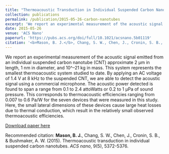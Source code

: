 ```yaml
---
title: "Thermoacoustic Transduction in Individual Suspended Carbon Nanotubes"
collection: publications
permalink: /publication/2015-05-26-carbon-nanotubes
excerpt: 'We report an experimental measurement of the acoustic signal emitted from an individual suspended carbon nanotube (CNT) approximate 2 μm in length, 1 nm in diameter, and 10^–21 kg in mass.'
date: 2015-05-26
venue: 'ACS Nano'
paperurl: 'https://pubs.acs.org/doi/full/10.1021/acsnano.5b01119'
citation: '<b>Mason, B. J.</b>, Chang, S. W., Chen, J., Cronin, S. B., & Bushmaker, A. W. (2015). Thermoacoustic transduction in individual suspended carbon nanotubes. <i>ACS nano</i>, 9(5), 5372-5376.'
---
```

We report an experimental measurement of the acoustic signal emitted from an individual suspended carbon nanotube (CNT) approximate 2 μm in length, 1 nm in diameter, and 10^–21 kg in mass. This system represents the smallest thermoacoustic system studied to date. By applying an AC voltage of 1.4 V at 8 kHz to the suspended CNT, we are able to detect the acoustic signal using a commercial microphone. The acoustic power detected is found to span a range from 0.1 to 2.4 attoWatts or 0.2 to 1 μPa of sound pressure. This corresponds to thermoacoustic efficiencies ranging from 0.007 to 0.6 Pa/W for the seven devices that were measured in this study. Here, the small lateral dimensions of these devices cause large heat losses due to thermal conduction, which result in the relatively small observed thermoacoustic efficiencies.

[Download paper here](https://pubs.acs.org/doi/full/10.1021/acsnano.5b01119)

Recommended citation: <b>Mason, B. J.</b>, Chang, S. W., Chen, J., Cronin, S. B., & Bushmaker, A. W. (2015). Thermoacoustic transduction in individual suspended carbon nanotubes. <i>ACS nano</i>, 9(5), 5372-5376.